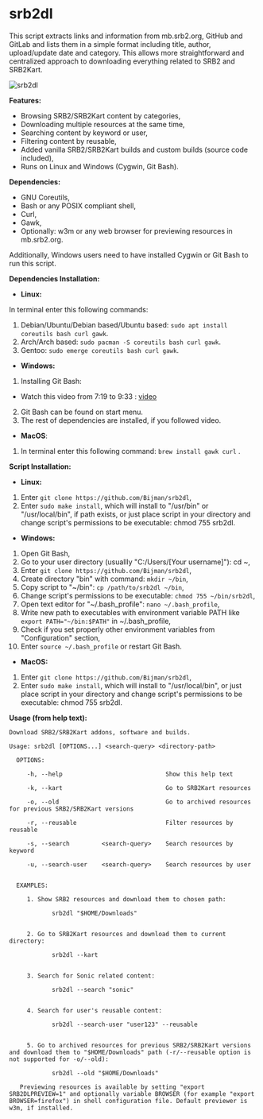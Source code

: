 # srb2dl

This script extracts links and information from mb.srb2.org, GitHub and GitLab and lists them in a simple format including title, author, upload/update date and category. This allows more straightforward and centralized approach to downloading everything related to SRB2 and SRB2Kart.

![srb2dl](https://user-images.githubusercontent.com/16626326/114288816-a7607d80-9a72-11eb-8509-a62fa1829405.gif)

**Features:**
- Browsing SRB2/SRB2Kart content by categories,
- Downloading multiple resources at the same time,
- Searching content by keyword or user,
- Filtering content by reusable,
- Added vanilla SRB2/SRB2Kart builds and custom builds (source code included),
- Runs on Linux and Windows (Cygwin, Git Bash).


**Dependencies:**
- GNU Coreutils,
- Bash or any POSIX compliant shell,
- Curl,
- Gawk,
- Optionally: w3m or any web browser for previewing resources in mb.srb2.org.

Additionally, Windows users need to have installed Cygwin or Git Bash to run this script.


**Dependencies Installation:**
- **Linux:**

In terminal enter this following commands:
1. Debian/Ubuntu/Debian based/Ubuntu based: `sudo apt install coreutils bash curl gawk`.
2. Arch/Arch based: `sudo pacman -S coreutils bash curl gawk`.
3. Gentoo: `sudo emerge coreutils bash curl gawk`.

- **Windows:**
1. Installing Git Bash:
- Watch this video from 7:19 to 9:33 : [video](https://youtu.be/SWYqp7iY_Tc?t=439)
2. Git Bash can be found on start menu.
3. The rest of dependencies are installed, if you followed video.

- **MacOS**:
1. In terminal enter this following command: `brew install gawk curl` .

**Script Installation:**
- **Linux:**
1. Enter `git clone https://github.com/Bijman/srb2dl`,
2. Enter `sudo make install`, which will install to "/usr/bin" or "/usr/local/bin", if path exists, or just place script in your directory and change script's permissions to be executable: chmod 755 srb2dl.

- **Windows:**
1. Open Git Bash,
2. Go to your user directory (usuallly "C:/Users/[Your username]"): cd ~,
3. Enter `git clone https://github.com/Bijman/srb2dl`,
4. Create directory "bin" with command: `mkdir ~/bin`,
5. Copy script to "~/bin": `cp /path/to/srb2dl ~/bin`,
6. Change script's permissions to be executable: `chmod 755 ~/bin/srb2dl`,
7. Open text editor for "~/.bash_profile": `nano ~/.bash_profile`,
8. Write new path to executables with environment variable PATH like `export PATH="~/bin:$PATH"` in ~/.bash_profile,
9. Check if you set properly other environment variables from "Configuration" section,
10. Enter `source ~/.bash_profile` or restart Git Bash.

- **MacOS:**
1. Enter `git clone https://github.com/Bijman/srb2dl`,
2. Enter `sudo make install`, which will install to "/usr/local/bin", or just place script in your directory and change script's permissions to be executable: chmod 755 srb2dl.


**Usage (from help text):**
```
Download SRB2/SRB2Kart addons, software and builds.

Usage: srb2dl [OPTIONS...] <search-query> <directory-path>

  OPTIONS:

     -h, --help                             Show this help text

     -k, --kart                             Go to SRB2Kart resources

     -o, --old                              Go to archived resources for previous SRB2/SRB2Kart versions

     -r, --reusable                         Filter resources by reusable

     -s, --search         <search-query>    Search resources by keyword

     -u, --search-user    <search-query>    Search resources by user


  EXAMPLES:

     1. Show SRB2 resources and download them to chosen path:

            srb2dl "$HOME/Downloads"


     2. Go to SRB2Kart resources and download them to current directory:

            srb2dl --kart


     3. Search for Sonic related content:

            srb2dl --search "sonic"


     4. Search for user's reusable content:

            srb2dl --search-user "user123" --reusable


     5. Go to archived resources for previous SRB2/SRB2Kart versions and download them to "$HOME/Downloads" path (-r/--reusable option is not supported for -o/--old):

            srb2dl --old "$HOME/Downloads"

   Previewing resources is available by setting "export SRB2DLPREVIEW=1" and optionally variable BROWSER (for example "export BROWSER=firefox") in shell configuration file. Default previewer is w3m, if installed.
```

